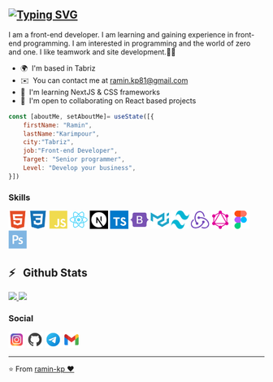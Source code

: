[![Typing SVG](https://readme-typing-svg.demolab.com?font=Fira+Code&weight=500&size=23&pause=1000&color=F74736&background=F8FFF400&width=470&lines=Hi+%F0%9F%99%8B%E2%80%8D%E2%99%82%EF%B8%8F+My+name+is+Ramin+Karimpour;I+am+a+front+end+developer)](https://git.io/typing-svg)
---

I am a front-end developer. I am learning and gaining experience in front-end programming. I am interested in programming and the world of zero and one. I like teamwork and site development.👨‍💻

- 🌍  I'm based in Tabriz
- ✉️  You can contact me at [ramin.kp81@gmail.com](mailto:ramin.kp81@gmail.com)
- 🧠  I'm learning NextJS & CSS frameworks
- 🤝  I'm open to collaborating on React based projects

```javascript
const [aboutMe, setAboutMe]= useState([{
    firstName: "Ramin",
    lastName:"Karimpour",
    city:"Tabriz",
    job:"Front-end Developer",
    Target: "Senior programmer",
    Level: "Develop your business",
}])
```


### Skills

<p align="left">
    <a href="https://developer.mozilla.org/en-US/docs/Glossary/HTML5" target="_blank" rel="noreferrer"><img src="https://raw.githubusercontent.com/sabzlearn-ir/sabzlearn-ir/4d2a781931f79c747a132c28eae4ebfbb8eaa7d7/html5-colored.svg" width="36" height="36" alt="HTML5" /></a>
    <a href="https://www.w3.org/TR/CSS/#css" target="_blank" rel="noreferrer"><img src="https://raw.githubusercontent.com/sabzlearn-ir/sabzlearn-ir/4d2a781931f79c747a132c28eae4ebfbb8eaa7d7/css3-colored.svg" width="36" height="36" alt="CSS3" /></a>
    <a href="https://developer.mozilla.org/en-US/docs/Web/JavaScript" target="_blank" rel="noreferrer"><img src="https://raw.githubusercontent.com/sabzlearn-ir/sabzlearn-ir/4d2a781931f79c747a132c28eae4ebfbb8eaa7d7/javascript-colored.svg" width="36" height="36" alt="Javascript" /></a>
    <a href="https://reactjs.org/" target="_blank" rel="noreferrer"><img src="https://raw.githubusercontent.com/sabzlearn-ir/sabzlearn-ir/4d2a781931f79c747a132c28eae4ebfbb8eaa7d7/react-colored.svg" width="36" height="36" alt="React" /></a>
       <a href="https://nextjs.org/" target="_blank" rel="noreferrer"><img src="https://github.com/ramin-kp/ramin-kp/blob/main/next.png" width="36" height="36" alt="Next.js" /></a>
    <a href="https://www.typescriptlang.org/" target="_blank" rel="noreferrer"><img src="https://github.com/ramin-kp/ramin-kp/blob/main/TypeScript.svg" width="36" height="36" alt="TypeScript" /></a>
    <a href="https://getbootstrap.com/" target="_blank" rel="noreferrer"><img src="https://raw.githubusercontent.com/sabzlearn-ir/sabzlearn-ir/4d2a781931f79c747a132c28eae4ebfbb8eaa7d7/bootstrap-colored.svg" width="36" height="36" alt="Bootstrap" /></a>
    <a href="https://mui.com/" target="_blank" rel="noreferrer"><img src="https://raw.githubusercontent.com/sabzlearn-ir/sabzlearn-ir/4d2a781931f79c747a132c28eae4ebfbb8eaa7d7/materialui-colored.svg" width="36" height="36" alt="Material UI" /></a>
     <a href="https://tailwindcss.com/" target="_blank" rel="noreferrer"><img src="https://github.com/ramin-kp/ramin-kp/blob/main/tailwind-css-icon.webp" width="36" height="36" alt="taliwind" /></a>
    <a href="https://redux.js.org/" target="_blank" rel="noreferrer"><img src="https://raw.githubusercontent.com/sabzlearn-ir/sabzlearn-ir/4d2a781931f79c747a132c28eae4ebfbb8eaa7d7/redux-colored.svg" width="36" height="36" alt="Redux" /></a>
    <a href="https://graphql.org/" target="_blank" rel="noreferrer"><img src="https://raw.githubusercontent.com/ramin-kp/ramin-kp/ad2b0294348a8377144cb76bd4c9e0fb7df7631c/38c7daca-0491-4ffe-9e8c-b7b13fbe1c6e.png" width="36" height="36" alt="GrapgQl" /></a>
    <a href="https://www.figma.com/" target="_blank" rel="noreferrer"><img src="https://github.com/ramin-kp/ramin-kp/blob/main/figma.png?raw=true" width="36" height="36" alt="figma" /></a>
    <a href="https://www.adobe.com/uk/products/photoshop.html" target="_blank" rel="noreferrer"><img src="https://raw.githubusercontent.com/sabzlearn-ir/sabzlearn-ir/4d2a781931f79c747a132c28eae4ebfbb8eaa7d7/photoshop-colored.svg" width="36" height="36" alt="Photoshop" /></a>
</p>
<h2>⚡️ &nbsp; Github Stats</h2>

<a href="https://github.com/ramin-kp">
  <img src="https://github-readme-stats.vercel.app/api?username=ramin-kp&show_icons=true&theme=radical" />
  <img src="https://github-readme-stats.vercel.app/api/top-langs/?username=ramin-kp" />
</a>

### Social

<p align="left">
    <a href="https://www.instagram.com/ramin._kp/" target="_blank" rel="noreferrer"><img src="https://github.com/ramin-kp/ramin-kp/blob/main/icons8-instagram-96.png?raw=true" width="32" height="32" /></a>
    <a href="https://github.com/ramin-kp" target="_blank" rel="noreferrer"><img src="https://github.com/ramin-kp/ramin-kp/blob/main/icons8-github-96.png?raw=true" width="32" height="32" /></a>
    <a href="https://t.me/ramin_kp81" target="_blank" rel="noreferrer"><img src="https://github.com/ramin-kp/ramin-kp/blob/main/icons8-telegram-96.png?raw=true" width="32" height="32" /></a>
    <a href="mailto:ramin.kp81@gmail.com" target="_blank" rel="noreferrer"><img src="https://github.com/ramin-kp/ramin-kp/blob/main/icons8-gmail-96.png?raw=true" width="32" height="32" /></a>
</p>

---

⭐️ From [ramin-kp ❤️](https://github.com/ramin-kp)

